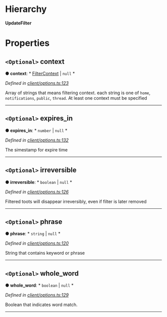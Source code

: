 

# Hierarchy

**UpdateFilter**

# Properties

<a id="context"></a>

## `<Optional>` context

**● context**: * [FilterContext](../modules/_entities_filter_.md#filtercontext) &#124; `null`
*

*Defined in [client/options.ts:123](https://github.com/lagunehq/core/blob/b472bda/src/client/options.ts#L123)*

Array of strings that means filtering context. each string is one of `home`, `notifications`, `public`, `thread`. At least one context must be specified

___
<a id="expires_in"></a>

## `<Optional>` expires_in

**● expires_in**: * `number` &#124; `null`
*

*Defined in [client/options.ts:132](https://github.com/lagunehq/core/blob/b472bda/src/client/options.ts#L132)*

The simestamp for expire time

___
<a id="irreversible"></a>

## `<Optional>` irreversible

**● irreversible**: * `boolean` &#124; `null`
*

*Defined in [client/options.ts:126](https://github.com/lagunehq/core/blob/b472bda/src/client/options.ts#L126)*

Filtered toots will disappear irreversibly, even if filter is later removed

___
<a id="phrase"></a>

## `<Optional>` phrase

**● phrase**: * `string` &#124; `null`
*

*Defined in [client/options.ts:120](https://github.com/lagunehq/core/blob/b472bda/src/client/options.ts#L120)*

String that contains keyword or phrase

___
<a id="whole_word"></a>

## `<Optional>` whole_word

**● whole_word**: * `boolean` &#124; `null`
*

*Defined in [client/options.ts:129](https://github.com/lagunehq/core/blob/b472bda/src/client/options.ts#L129)*

Boolean that indicates word match.

___

